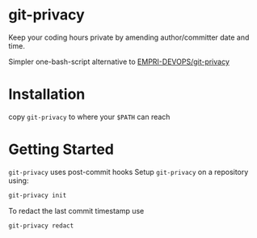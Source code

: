 # git-privacy
Keep your coding hours private by amending author/committer date and time.

Simpler one-bash-script alternative to [EMPRI-DEVOPS/git-privacy](https://github.com/EMPRI-DEVOPS/git-privacy)

# Installation
copy `git-privacy` to where your `$PATH` can reach

# Getting Started
`git-privacy` uses post-commit hooks
Setup `git-privacy` on a repository using:
```bash
git-privacy init
```

To redact the last commit timestamp use
```bash
git-privacy redact
```
